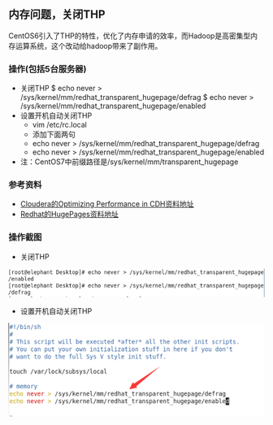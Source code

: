 ## 内存问题，关闭THP

CentOS6引入了THP的特性，优化了内存申请的效率，而Hadoop是高密集型内存运算系统，这个改动给hadoop带来了副作用。

### 操作(包括5台服务器)
- 关闭THP
	$ echo never > /sys/kernel/mm/redhat_transparent_hugepage/defrag
	$ echo never > /sys/kernel/mm/redhat_transparent_hugepage/enabled
- 设置开机自动关闭THP
	- vim /etc/rc.local
	- 添加下面两句
	- echo never > /sys/kernel/mm/redhat_transparent_hugepage/defrag
	- echo never > /sys/kernel/mm/redhat_transparent_hugepage/enabled
- 注：CentOS7中前缀路径是/sys/kernel/mm/transparent_hugepage

### 参考资料
- [Cloudera的Optimizing Performance in CDH资料地址](https://www.cloudera.com/documentation/enterprise/latest/topics/cdh_admin_performance.html#cdh_performance__section_hw3_sdf_jq)
- [Redhat的HugePages资料地址](https://access.redhat.com/documentation/en-US/Red_Hat_Enterprise_Linux/6/html/Performance_Tuning_Guide/s-memory-transhuge.html)

### 操作截图
- 关闭THP

![关闭THP截图](huge_page.png)

- 设置开机自动关闭THP

![自动关闭THP截图](rc_huge_page.png)
